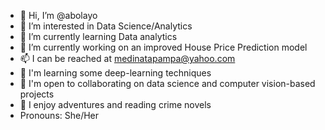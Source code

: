 - 👋 Hi, I’m @abolayo
- 👀 I’m interested in Data Science/Analytics
- 🌱 I’m currently learning Data analytics
- 💞️ I’m currently working on an improved House Price Prediction model 
- 📫 I can be reached at medinatapampa@yahoo.com
- 🧠 I'm learning some deep-learning techniques
- 🤝 I'm open to collaborating on data science and computer vision-based projects
- 🌱 I enjoy adventures and reading crime novels
- Pronouns: She/Her

<!---
abolayo/abolayo is a ✨ special ✨ repository because its `README.md` (this file) appears on your GitHub profile.
You can click the Preview link to take a look at your changes.
--->
